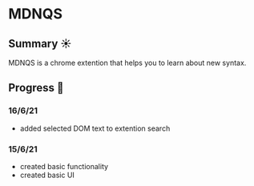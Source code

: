 # MDNQS
## Summary :sunny:
MDNQS is a chrome extention that helps you to learn about new syntax.

## Progress :muscle:
### 16/6/21
* added selected DOM text to extention search

### 15/6/21
* created basic functionality
* created basic UI